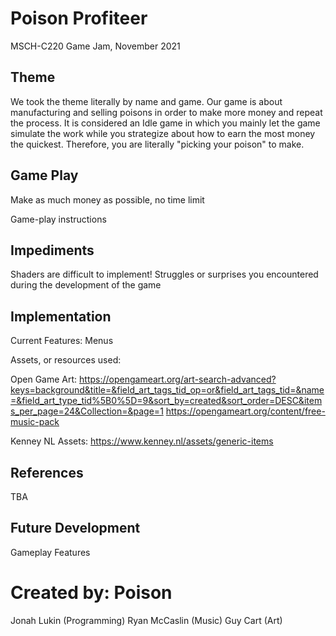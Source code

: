 # Poison Profiteer
MSCH-C220 Game Jam, November 2021

## Theme
We took the theme literally by name and game. Our game is about manufacturing and selling poisons in order to make more money and repeat the process. It is considered an Idle game in which you mainly let the game simulate the work while you strategize about how to earn the most money the quickest. Therefore, you are literally "picking your poison" to make.

## Game Play
Make as much money as possible, no time limit

Game-play instructions

## Impediments
Shaders are difficult to implement!
Struggles or surprises you encountered during the development of the game

## Implementation
Current Features: Menus

Assets, or resources used:

Open Game Art: https://opengameart.org/art-search-advanced?keys=background&title=&field_art_tags_tid_op=or&field_art_tags_tid=&name=&field_art_type_tid%5B0%5D=9&sort_by=created&sort_order=DESC&items_per_page=24&Collection=&page=1
https://opengameart.org/content/free-music-pack

Kenney NL Assets: https://www.kenney.nl/assets/generic-items


## References
TBA

## Future Development
Gameplay Features

# Created by: Poison
Jonah Lukin (Programming)
Ryan McCaslin (Music)
Guy Cart (Art)
